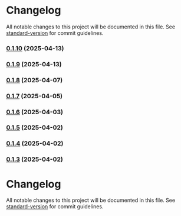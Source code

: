# Changelog

All notable changes to this project will be documented in this file. See [standard-version](https://github.com/conventional-changelog/standard-version) for commit guidelines.

### [0.1.10](https://github.com/onem0/faser/compare/v0.1.9...v0.1.10) (2025-04-13)

### [0.1.9](https://github.com/onem0/faser/compare/v0.1.8...v0.1.9) (2025-04-13)

### [0.1.8](https://github.com/onem0/faser/compare/v0.1.7...v0.1.8) (2025-04-07)

### [0.1.7](https://github.com/onem0/faser/compare/v0.1.6...v0.1.7) (2025-04-05)

### [0.1.6](https://github.com/onem0/faser/compare/v0.1.5...v0.1.6) (2025-04-03)

### [0.1.5](https://github.com/onem0/faser/compare/v0.1.4...v0.1.5) (2025-04-02)

### [0.1.4](https://github.com/onem0/faser/compare/v0.1.3...v0.1.4) (2025-04-02)

### [0.1.3](https://github.com/onem0/faser/compare/v0.1.2...v0.1.3) (2025-04-02)

# Changelog

All notable changes to this project will be documented in this file. See [standard-version](https://github.com/conventional-changelog/standard-version) for commit guidelines.
